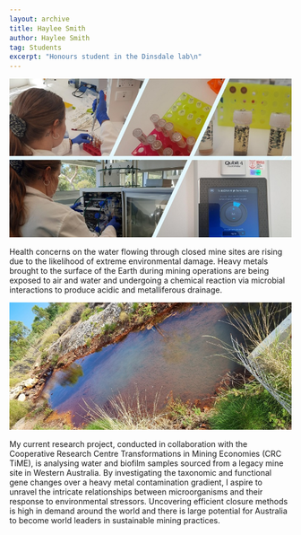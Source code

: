 ```yaml
---
layout: archive
title: Haylee Smith
author: Haylee Smith
tag: Students
excerpt: "Honours student in the Dinsdale lab\n"
---
```


![](/assets/images/haylee1.jpeg)

Health concerns on the water flowing through closed mine sites are rising due to the likelihood of extreme environmental damage. Heavy metals brought to the surface of the Earth during mining operations are being exposed to air and water and undergoing a chemical reaction via microbial interactions to produce acidic and metalliferous drainage. 

![](/assets/images/haylee2.jpeg)

My current research project, conducted in collaboration with the Cooperative Research Centre Transformations in Mining Economies (CRC TiME), is analysing water and biofilm samples sourced from a legacy mine site in Western Australia. By investigating the taxonomic and functional gene changes over a heavy metal contamination gradient, I aspire to unravel the intricate relationships between microorganisms and their response to environmental stressors. Uncovering efficient closure methods is high in demand around the world and there is large potential for Australia to become world leaders in sustainable mining practices. 
